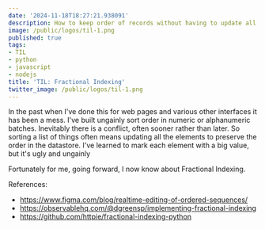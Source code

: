```yaml
---
date: '2024-11-18T18:27:21.938091'
description: How to keep order of records without having to update all the records
image: /public/logos/til-1.png
published: true
tags:
- TIL
- python
- javascript
- nodejs
title: 'TIL: Fractional Indexing'
twitter_image: /public/logos/til-1.png
---
```


In the past when I've done this for web pages and various other interfaces it has been a mess. I've built ungainly sort order in numeric or alphanumeric batches. Inevitably there is a conflict, often sooner rather than later. So sorting a list of things often means updating all the elements to preserve the order in the datastore. I've learned to mark each element with a big value, but it's ugly and ungainly

Fortunately for me, going forward, I now know about Fractional Indexing. 

References:

- https://www.figma.com/blog/realtime-editing-of-ordered-sequences/
- https://observablehq.com/@dgreensp/implementing-fractional-indexing
- https://github.com/httpie/fractional-indexing-python